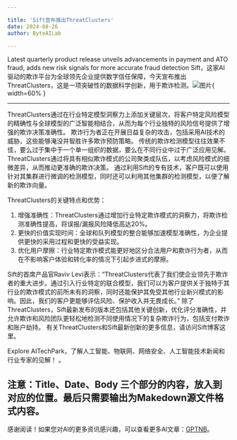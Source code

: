 ```yaml
---

title: 'Sift宣布推出ThreatClusters'
date: 2024-08-26
author: ByteAILab

---
```


Latest quarterly product release unveils advancements in payment and ATO fraud, adds new risk signals for more accurate fraud detection
Sift，这家AI驱动的欺诈平台为全球领先企业提供数字信任保障，今天宣布推出ThreatClusters，这是一项突破性的数据科学创新，用于欺诈检测。![图片](https://ai-techpark.com/wp-content/uploads/2024/08/Sift-an-960x540.jpg){ width=60% }

---
 ThreatClusters通过在行业特定模型洞察力上添加关键层次，将客户特定风险模型的精确性与全球模型的广泛智能相结合，从而为每个行业独特的风险信号提供了增强的欺诈决策准确性。
欺诈行为者正在开展日益复杂的攻击，包括采用AI技术的威胁，这些能够淹没并智胜许多欺诈预防策略。 传统的欺诈检测模型往往效果不佳，要么过于集中于一个单一组织的数据，要么在不同行业中过于广泛应用见解。 ThreatClusters通过将具有相似欺诈模式的公司聚类成队伍，以考虑风险模式的细微差异，从而推动更准确的欺诈决策。
通过利用Sift的专有技术，客户既可以使用针对其集群进行微调的检测模型，同时还可以利用其他集群的检测模型，以便了解新的欺诈向量。

ThreatClusters的关键特点和优势：
1. 增强准确性：ThreatClusters通过增加行业特定欺诈模式的洞察力，将欺诈检测准确性提高，将误报/漏报风险降低高达20%。
2. 更快的价值实现时间：全球和队列模型的整合能够加速模型准确性，为企业提供更快的采用过程和更快的受益实现。
3. 优化用户摩擦：行业特定欺诈模式能更好地区分合法用户和欺诈行为者，从而在不影响客户体验和转化率的情况下引起步进式的摩擦。

Sift的首席产品官Raviv Levi表示：“ThreatClusters代表了我们使企业领先于欺诈者的重大进步。通过引入行业特定的联合模型，我们可以为客户提供关于独特于其行业的欺诈模式的前所未有的洞察，同时还能保护其免受其他行业新兴模式的影响。因此，我们的客户更能够评估风险、保护收入并无畏成长。”
除了ThreatClusters，Sift最新发布的版本还包括其他关键创新，优化评分准确性，并允许欺诈和风险团队更轻松地检测不同使用情况下的复杂欺诈行为，包括支付欺诈和账户劫持。
有关ThreatClusters和Sift最新创新的更多信息，请访问Sift博客这里。

Explore AITechPark，了解人工智能、物联网、网络安全、人工智能技术新闻和行业专家的见解！
。

注意：Title、Date、Body 三个部分的内容，放入到对应的位置。最后只需要输出为Makedown源文件格式内容。
---
感谢阅读！如果您对AI的更多资讯感兴趣，可以查看更多AI文章：[GPTNB](https://gptnb.com)。